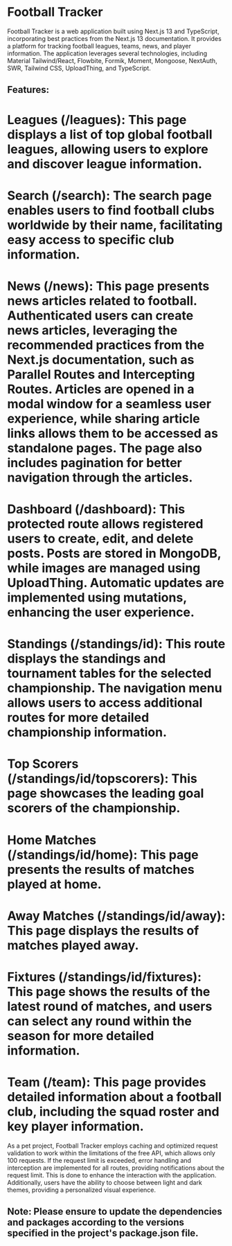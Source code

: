 # Football Tracker

Football Tracker is a web application built using Next.js 13 and TypeScript, incorporating best practices from the Next.js 13 documentation. It provides a platform for tracking football leagues, teams, news, and player information. The application leverages several technologies, including Material Tailwind/React, Flowbite, Formik, Moment, Mongoose, NextAuth, SWR, Tailwind CSS, UploadThing, and TypeScript.

## Features:

# Leagues (/leagues): This page displays a list of top global football leagues, allowing users to explore and discover league information.

# Search (/search): The search page enables users to find football clubs worldwide by their name, facilitating easy access to specific club information.

# News (/news): This page presents news articles related to football. Authenticated users can create news articles, leveraging the recommended practices from the Next.js documentation, such as Parallel Routes and Intercepting Routes. Articles are opened in a modal window for a seamless user experience, while sharing article links allows them to be accessed as standalone pages. The page also includes pagination for better navigation through the articles.

# Dashboard (/dashboard): This protected route allows registered users to create, edit, and delete posts. Posts are stored in MongoDB, while images are managed using UploadThing. Automatic updates are implemented using mutations, enhancing the user experience.

# Standings (/standings/id): This route displays the standings and tournament tables for the selected championship. The navigation menu allows users to access additional routes for more detailed championship information.

# Top Scorers (/standings/id/topscorers): This page showcases the leading goal scorers of the championship.

# Home Matches (/standings/id/home): This page presents the results of matches played at home.

# Away Matches (/standings/id/away): This page displays the results of matches played away.

# Fixtures (/standings/id/fixtures): This page shows the results of the latest round of matches, and users can select any round within the season for more detailed information.

# Team (/team): This page provides detailed information about a football club, including the squad roster and key player information.

As a pet project, Football Tracker employs caching and optimized request validation to work within the limitations of the free API, which allows only 100 requests. If the request limit is exceeded, error handling and interception are implemented for all routes, providing notifications about the request limit. This is done to enhance the interaction with the application. Additionally, users have the ability to choose between light and dark themes, providing a personalized visual experience.

## Note: Please ensure to update the dependencies and packages according to the versions specified in the project's package.json file.
